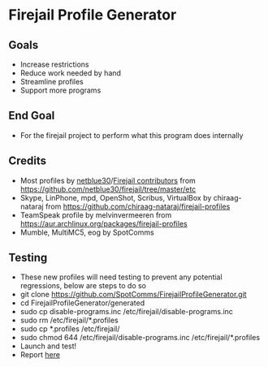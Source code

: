 Firejail Profile Generator
==========

Goals
------
- Increase restrictions
- Reduce work needed by hand
- Streamline profiles
- Support more programs

End Goal
--------
- For the firejail project to perform what this program does internally

Credits
-------
- Most profiles by [netblue30](https://github.com/netblue30/)/[Firejail contributors](https://github.com/netblue30/firejail/graphs/contributors) from https://github.com/netblue30/firejail/tree/master/etc
- Skype, LinPhone, mpd, OpenShot, Scribus, VirtualBox by chiraag-nataraj from https://github.com/chiraag-nataraj/firejail-profiles
- TeamSpeak profile by melvinvermeeren from https://aur.archlinux.org/packages/firejail-profiles
- Mumble, MultiMC5, eog by SpotComms

Testing
-------
- These new profiles will need testing to prevent any potential regressions, below are steps to do so
- git clone https://github.com/SpotComms/FirejailProfileGenerator.git
- cd FirejailProfileGenerator/generated
- sudo cp disable-programs.inc /etc/firejail/disable-programs.inc
- sudo rm /etc/firejail/*.profiles
- sudo cp *.profiles /etc/firejail/
- sudo chmod 644 /etc/firejail/disable-programs.inc /etc/firejail/*.profiles
- Launch and test!
- Report [here](https://github.com/SpotComms/FirejailProfileGenerator/issues/1)
